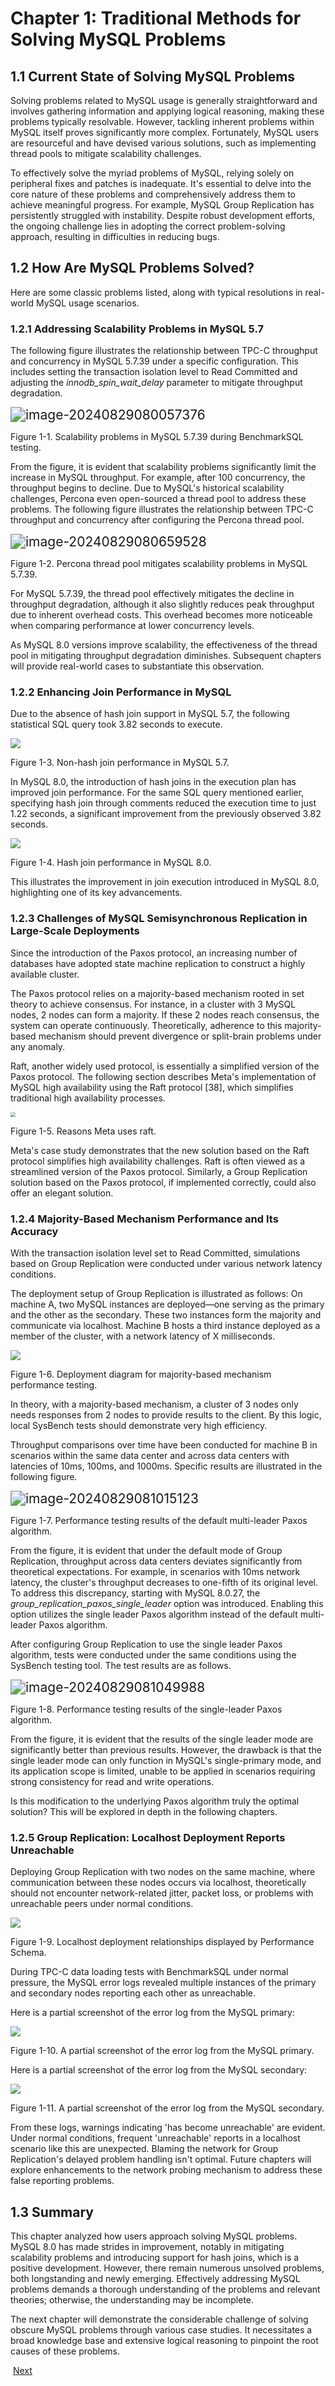 # Chapter 1: Traditional Methods for Solving MySQL Problems

## 1.1 Current State of Solving MySQL Problems

Solving problems related to MySQL usage is generally straightforward and involves gathering information and applying logical reasoning, making these problems typically resolvable. However, tackling inherent problems within MySQL itself proves significantly more complex. Fortunately, MySQL users are resourceful and have devised various solutions, such as implementing thread pools to mitigate scalability challenges.

To effectively solve the myriad problems of MySQL, relying solely on peripheral fixes and patches is inadequate. It's essential to delve into the core nature of these problems and comprehensively address them to achieve meaningful progress. For example, MySQL Group Replication has persistently struggled with instability. Despite robust development efforts, the ongoing challenge lies in adopting the correct problem-solving approach, resulting in difficulties in reducing bugs.

## 1.2 How Are MySQL Problems Solved?

Here are some classic problems listed, along with typical resolutions in real-world MySQL usage scenarios.

### 1.2.1 Addressing Scalability Problems in MySQL 5.7

The following figure illustrates the relationship between TPC-C throughput and concurrency in MySQL 5.7.39 under a specific configuration. This includes setting the transaction isolation level to Read Committed and adjusting the *innodb_spin_wait_delay* parameter to mitigate throughput degradation.

<img src="media/image-20240829080057376.png" alt="image-20240829080057376" style="zoom:150%;" />

Figure 1-1. Scalability problems in MySQL 5.7.39 during BenchmarkSQL testing.

From the figure, it is evident that scalability problems significantly limit the increase in MySQL throughput. For example, after 100 concurrency, the throughput begins to decline. Due to MySQL's historical scalability challenges, Percona even open-sourced a thread pool to address these problems. The following figure illustrates the relationship between TPC-C throughput and concurrency after configuring the Percona thread pool.

<img src="media/image-20240829080659528.png" alt="image-20240829080659528" style="zoom:150%;" />

Figure 1-2. Percona thread pool mitigates scalability problems in MySQL 5.7.39.

For MySQL 5.7.39, the thread pool effectively mitigates the decline in throughput degradation, although it also slightly reduces peak throughput due to inherent overhead costs. This overhead becomes more noticeable when comparing performance at lower concurrency levels.

As MySQL 8.0 versions improve scalability, the effectiveness of the thread pool in mitigating throughput degradation diminishes. Subsequent chapters will provide real-world cases to substantiate this observation.

### 1.2.2 Enhancing Join Performance in MySQL

Due to the absence of hash join support in MySQL 5.7, the following statistical SQL query took 3.82 seconds to execute.

![](media/47b077e25be1755b8c698aea97f51f7f.png)

Figure 1-3. Non-hash join performance in MySQL 5.7.

In MySQL 8.0, the introduction of hash joins in the execution plan has improved join performance. For the same SQL query mentioned earlier, specifying hash join through comments reduced the execution time to just 1.22 seconds, a significant improvement from the previously observed 3.82 seconds.

![](media/12c296b6f5d91c71b24391af9c293363.png)

Figure 1-4. Hash join performance in MySQL 8.0.

This illustrates the improvement in join execution introduced in MySQL 8.0, highlighting one of its key advancements.

### 1.2.3 Challenges of MySQL Semisynchronous Replication in Large-Scale Deployments

Since the introduction of the Paxos protocol, an increasing number of databases have adopted state machine replication to construct a highly available cluster.

The Paxos protocol relies on a majority-based mechanism rooted in set theory to achieve consensus. For instance, in a cluster with 3 MySQL nodes, 2 nodes can form a majority. If these 2 nodes reach consensus, the system can operate continuously. Theoretically, adherence to this majority-based mechanism should prevent divergence or split-brain problems under any anomaly.

Raft, another widely used protocol, is essentially a simplified version of the Paxos protocol. The following section describes Meta's implementation of MySQL high availability using the Raft protocol [38], which simplifies traditional high availability processes.

<img src="media/91bc13de07d658b009ae498b5afa4ac1.png" style="zoom: 50%;" />

Figure 1-5. Reasons Meta uses raft.

Meta's case study demonstrates that the new solution based on the Raft protocol simplifies high availability challenges. Raft is often viewed as a streamlined version of the Paxos protocol. Similarly, a Group Replication solution based on the Paxos protocol, if implemented correctly, could also offer an elegant solution.

### 1.2.4 Majority-Based Mechanism Performance and Its Accuracy

With the transaction isolation level set to Read Committed, simulations based on Group Replication were conducted under various network latency conditions.

The deployment setup of Group Replication is illustrated as follows: On machine A, two MySQL instances are deployed—one serving as the primary and the other as the secondary. These two instances form the majority and communicate via localhost. Machine B hosts a third instance deployed as a member of the cluster, with a network latency of X milliseconds.

![](media/792556dcff5f267dcc5aefeb5ef0d035.png)

Figure 1-6. Deployment diagram for majority-based mechanism performance testing.

In theory, with a majority-based mechanism, a cluster of 3 nodes only needs responses from 2 nodes to provide results to the client. By this logic, local SysBench tests should demonstrate very high efficiency.

Throughput comparisons over time have been conducted for machine B in scenarios within the same data center and across data centers with latencies of 10ms, 100ms, and 1000ms. Specific results are illustrated in the following figure.

<img src="media/image-20240829081015123.png" alt="image-20240829081015123" style="zoom:150%;" />

Figure 1-7. Performance testing results of the default multi-leader Paxos algorithm.

From the figure, it is evident that under the default mode of Group Replication, throughput across data centers deviates significantly from theoretical expectations. For example, in scenarios with 10ms network latency, the cluster's throughput decreases to one-fifth of its original level. To address this discrepancy, starting with MySQL 8.0.27, the *group_replication_paxos_single_leader* option was introduced. Enabling this option utilizes the single leader Paxos algorithm instead of the default multi-leader Paxos algorithm.

After configuring Group Replication to use the single leader Paxos algorithm, tests were conducted under the same conditions using the SysBench testing tool. The test results are as follows.

<img src="media/image-20240829081049988.png" alt="image-20240829081049988" style="zoom:150%;" />

Figure 1-8. Performance testing results of the single-leader Paxos algorithm.

From the figure, it is evident that the results of the single leader mode are significantly better than previous results. However, the drawback is that the single leader mode can only function in MySQL's single-primary mode, and its application scope is limited, unable to be applied in scenarios requiring strong consistency for read and write operations.

Is this modification to the underlying Paxos algorithm truly the optimal solution? This will be explored in depth in the following chapters.

### 1.2.5 Group Replication: Localhost Deployment Reports Unreachable

Deploying Group Replication with two nodes on the same machine, where communication between these nodes occurs via localhost, theoretically should not encounter network-related jitter, packet loss, or problems with unreachable peers under normal conditions.

![](media/4a72da4d419da7730675d64c4d060128.png)

Figure 1-9. Localhost deployment relationships displayed by Performance Schema.

During TPC-C data loading tests with BenchmarkSQL under normal pressure, the MySQL error logs revealed multiple instances of the primary and secondary nodes reporting each other as unreachable.

Here is a partial screenshot of the error log from the MySQL primary:

![](media/4f558a475444869186a0641f934db534.png)

Figure 1-10. A partial screenshot of the error log from the MySQL primary.

Here is a partial screenshot of the error log from the MySQL secondary:

![](media/974f0f1b091afaba18ea375a73d87441.png)

Figure 1-11. A partial screenshot of the error log from the MySQL secondary.

From these logs, warnings indicating 'has become unreachable' are evident. Under normal conditions, frequent 'unreachable' reports in a localhost scenario like this are unexpected. Blaming the network for Group Replication's delayed problem handling isn't optimal. Future chapters will explore enhancements to the network probing mechanism to address these false reporting problems.

## 1.3 Summary

This chapter analyzed how users approach solving MySQL problems. MySQL 8.0 has made strides in improvement, notably in mitigating scalability problems and introducing support for hash joins, which is a positive development. However, there remain numerous unsolved problems, both longstanding and newly emerging. Effectively addressing MySQL problems demands a thorough understanding of the problems and relevant theories; otherwise, the understanding may be incomplete.

The next chapter will demonstrate the considerable challenge of solving obscure MySQL problems through various case studies. It necessitates a broad knowledge base and extensive logical reasoning to pinpoint the root causes of these problems.

​                                                                  [Next](Chapter2.md)
